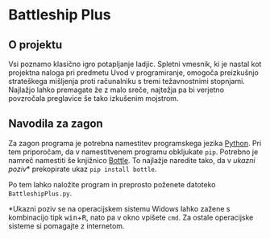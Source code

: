 # Battleship Plus

## O projektu

Vsi poznamo klasično igro potapljanje ladjic. Spletni vmesnik, ki je nastal
kot projektna naloga pri predmetu Uvod v programiranje, omogoča preizkušnjo
strateškega mišljenja proti računalniku s tremi težavnostnimi stopnjami.
Najlažjo lahko premagate že z malo sreče, najtežja pa bi verjetno povzročala
preglavice še tako izkušenim mojstrom.

## Navodila za zagon

Za zagon programa je potrebna namestitev programskega jezika
[Python](https://www.python.org/). Pri tem priporočam, da v namestitvenem
programu obkljukate `pip`. Potrebno je namreč namestiti še knjižnico
[Bottle](http://bottlepy.org/). To najlažje naredite tako, da v *ukazni poziv**
prekopirate ukaz `pip install bottle`.

Po tem lahko naložite program in preprosto poženete datoteko
`BattleshipPlus.py`.

*Ukazni poziv se na operacijskem sistemu Widows lahko zažene s kombinacijo
tipk <kbd>win</kbd>+<kbd>R</kbd>, nato pa v okno vpišete `cmd`. Za ostale
operacijske sisteme si pomagajte z internetom.